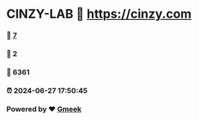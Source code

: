 # CINZY-LAB :link: https://cinzy.com 
### :page_facing_up: [7](https://cinzy.com/tag.html) 
### :speech_balloon: 2 
### :hibiscus: 6361 
### :alarm_clock: 2024-06-27 17:50:45 
### Powered by :heart: [Gmeek](https://github.com/Meekdai/Gmeek)
